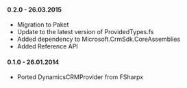 #### 0.2.0 - 26.03.2015
* Migration to Paket
* Update to the latest version of ProvidedTypes.fs
* Added dependency to Microsoft.CrmSdk.CoreAssemblies
* Added Reference API

#### 0.1.0 - 26.01.2014
* Ported DynamicsCRMProvider from FSharpx